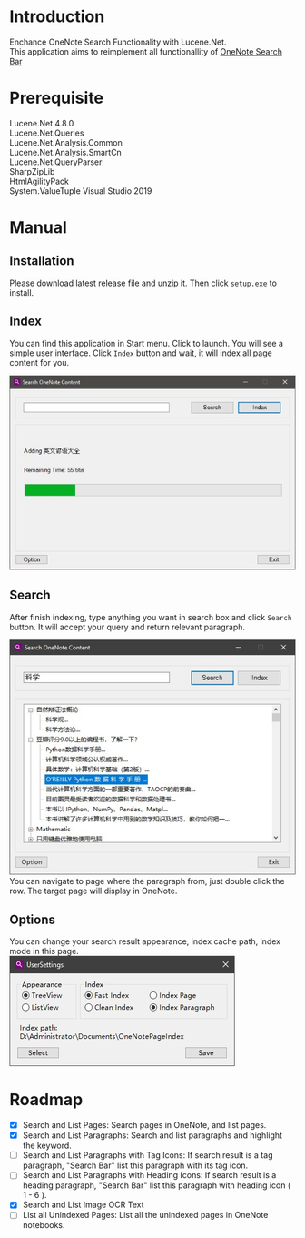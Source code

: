 # Introduction
Enchance OneNote Search Functionality with Lucene.Net.  
This application aims to reimplement all functionallity of [OneNote Search Bar](https://www.onenotegem.com/onenote-search-bar.html)  

# Prerequisite
Lucene.Net 4.8.0  
Lucene.Net.Queries  
Lucene.Net.Analysis.Common  
Lucene.Net.Analysis.SmartCn  
Lucene.Net.QueryParser  
SharpZipLib  
HtmlAgilityPack  
System.ValueTuple
Visual Studio 2019  

# Manual
## Installation
Please download latest release file and unzip it. Then click `setup.exe` to install.
## Index
You can find this application in Start menu. Click to launch. You will see a simple user interface.
Click `Index` button and wait, it will index all page content for you.

![Alt text](docs/images/Index.jpg "Index Image")
## Search
After finish indexing, type anything you want in search box and click `Search` button. It will accept your query and return relevant paragraph.

![Alt text](docs/images/Search.jpg "Search Image")  
You can navigate to page where the paragraph from, just double click the row. The target page will display in OneNote.

## Options
You can change your search result appearance, index cache path, index mode in this page.  
![Alt text](docs/images/Option.jpg "Options Image")  

# Roadmap
- [x] Search and List Pages: Search pages in OneNote, and list pages.
- [x] Search and List Paragraphs: Search and list paragraphs and highlight the keyword.
- [ ] Search and List Paragraphs with Tag Icons: If search result is a tag paragraph, "Search Bar" list this paragraph with its tag icon.
- [ ] Search and List Paragraphs with Heading Icons: If search result is a heading paragraph, "Search Bar" list this paragraph with heading icon ( 1 - 6 ).
- [x] Search and List Image OCR Text
- [ ] List all Unindexed Pages: List all the unindexed pages in OneNote notebooks.

